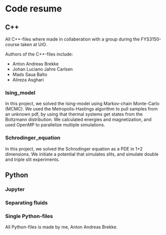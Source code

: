 # Code resume

## C++
 All C++-files where made in collaberation with a group during the FYS3150-course taken at UiO. 

 Authors of the C++-files include: 
 - Anton Andreas Brekke
 - Johan Luciano Jahre Carlsen 
 - Mads Saua Balto
 - Alireza Asghari

### Ising_model
In this project, we solved the Ising-model using Markov-chain Monte-Carlo (MCMC). 
We used the Metropolis-Hastings algorithm to pull samples from an unknown pdf, by 
using that thermal systems get states from the Boltzmann distribution. We calculated
energies and magnetization, and used OpenMP to parallelize multiple simulations. 

### Schrodinger_equation
In this project, we solved the Schrodinger equation as a PDE in 1+2 dimensions. We
initiate a potential that simulates slits, and simulate double and triple slit experiments. 

## Python

### Jupyter

### Separating fluids

### Single Python-files

 All Python-files is made by me, Anton Andreas Brekke. 
